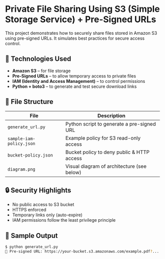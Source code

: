 # Private File Sharing Using S3 (Simple Storage Service) + Pre-Signed URLs

This project demonstrates how to securely share files stored in Amazon S3 using pre-signed URLs. It simulates best practices for secure access control.

## 🔧 Technologies Used
- **Amazon S3** – for file storage
- **Pre-Signed URLs** – to allow temporary access to private files
- **IAM (Identity and Access Management)** – to control permissions
- **Python + boto3** – to generate and test secure download links

## 📁 File Structure

| File | Description |
|------|-------------|
| `generate_url.py` | Python script to generate a pre-signed URL |
| `sample-iam-policy.json` | Example policy for S3 read-only access |
| `bucket-policy.json` | Bucket policy to deny public & HTTP access |
| `diagram.png` | Visual diagram of architecture (see below) |

## 🔒 Security Highlights
- No public access to S3 bucket
- HTTPS enforced
- Temporary links only (auto-expire)
- IAM permissions follow the least privilege principle

## 🔗 Sample Output

```bash
$ python generate_url.py
🔗 Pre-signed URL: https://your-bucket.s3.amazonaws.com/example.pdf?... (valid for 1 hour)
